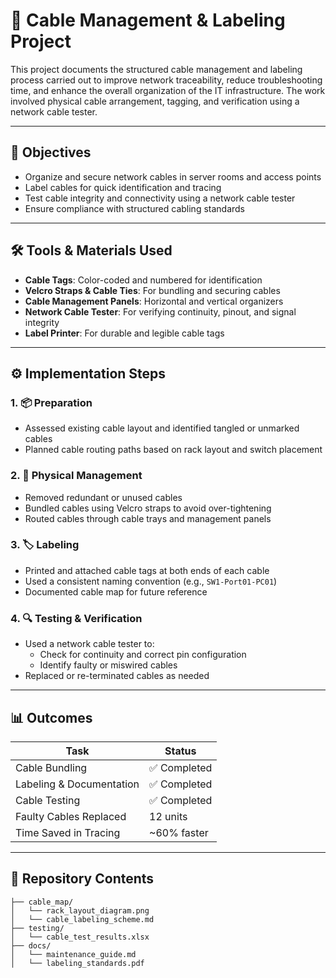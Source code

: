 # 🧵 Cable Management & Labeling Project

This project documents the structured cable management and labeling process carried out to improve network traceability, reduce troubleshooting time, and enhance the overall organization of the IT infrastructure. The work involved physical cable arrangement, tagging, and verification using a network cable tester.

---

## 🎯 Objectives

- Organize and secure network cables in server rooms and access points
- Label cables for quick identification and tracing
- Test cable integrity and connectivity using a network cable tester
- Ensure compliance with structured cabling standards

---

## 🛠️ Tools & Materials Used

- **Cable Tags**: Color-coded and numbered for identification  
- **Velcro Straps & Cable Ties**: For bundling and securing cables  
- **Cable Management Panels**: Horizontal and vertical organizers  
- **Network Cable Tester**: For verifying continuity, pinout, and signal integrity  
- **Label Printer**: For durable and legible cable tags

---

## ⚙️ Implementation Steps

### 1. 📦 Preparation
- Assessed existing cable layout and identified tangled or unmarked cables
- Planned cable routing paths based on rack layout and switch placement

### 2. 🧹 Physical Management
- Removed redundant or unused cables
- Bundled cables using Velcro straps to avoid over-tightening
- Routed cables through cable trays and management panels

### 3. 🏷️ Labeling
- Printed and attached cable tags at both ends of each cable
- Used a consistent naming convention (e.g., `SW1-Port01-PC01`)
- Documented cable map for future reference

### 4. 🔍 Testing & Verification
- Used a network cable tester to:
  - Check for continuity and correct pin configuration
  - Identify faulty or miswired cables
- Replaced or re-terminated cables as needed

---

## 📊 Outcomes

| Task                      | Status       |
|---------------------------|--------------|
| Cable Bundling            | ✅ Completed |
| Labeling & Documentation  | ✅ Completed |
| Cable Testing             | ✅ Completed |
| Faulty Cables Replaced    | 12 units     |
| Time Saved in Tracing     | ~60% faster  |

---

## 📁 Repository Contents

```plaintext
├── cable_map/
│   └── rack_layout_diagram.png
│   └── cable_labeling_scheme.md
├── testing/
│   └── cable_test_results.xlsx
├── docs/
│   └── maintenance_guide.md
│   └── labeling_standards.pdf
